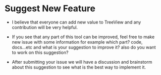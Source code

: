 # Suggest New Feature

- I believe that everyone can add new value to TreeView and any contribution will be very helpful.

- If you see that any part of this tool can be improved, feel free to make new issue with some information for example which part? code, docs...etc and
what is your suggestion to improve it? also do you want to work on this suggestion?

- After submitting your issue we will have a discussion and brainstorm about this suggestion to see what is the best way to implement it.